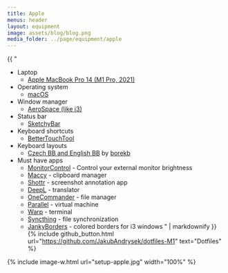 ```yaml
---
title: Apple
menus: header
layout: equipment
image: assets/blog/blog.png
media_folder: ../page/equipment/apple
---
```


<div class="row">
  <div class="col-md-6">
  {{ "

- Laptop
    - [Apple MacBook Pro 14 (M1 Pro, 2021)](https://support.apple.com/en-us/111902)
- Operating system
    - [macOS](https://www.apple.com/cz/macos/)
- Window manager
    - [AeroSpace (like i3)](https://github.com/nikitabobko/AeroSpace/)
- Status bar
    - [SketchyBar](https://github.com/FelixKratz/SketchyBar)
- Keyboard shortcuts
    - [BetterTouchTool](https://folivora.ai/)
- Keyboard layouts
  - [Czech BB and English BB](https://github.com/borekb/macos-keyboards) by [borekb](https://github.com/borekb)
- Must have apps
  - [MonitorControl](https://github.com/MonitorControl/MonitorControl) - Control your external monitor brightness
  - [Maccy](https://maccy.app/) - clipboard manager
  - [Shottr](https://shottr.cc/) - screenshot annotation app
  - [DeepL](https://www.deepl.com/translator) - translator
  - [OneCommander](https://commander-one.com/) - file manager
  - [Parallel](https://www.parallels.com/) - virtual machine
  - [Warp](https://warp.dev/) - terminal
  - [Syncthing](https://syncthing.net/) - file synchronization
  - [JankyBorders](https://github.com/FelixKratz/JankyBorders) - colored borders for i3 windows
      " | markdownify }}
    {% include github_button.html
    url="https://github.com/JakubAndrysek/dotfiles-M1"
    text="Dotfiles"
    %}
      </div>
      <div class="col-6">
        {% include image-w.html
        url="setup-apple.jpg"
        width="100%"
        %}
      </div>
</div>